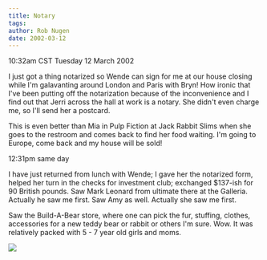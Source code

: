 ```yaml
---
title: Notary
tags: 
author: Rob Nugen
date: 2002-03-12
---
```


<title></title>
<p class=date>10:32am CST Tuesday 12 March 2002</p>

<p>I just got a thing notarized so Wende can sign for me at our house
closing while I'm galavanting around London and Paris with Bryn!  How
ironic that I've been putting off the notarization because of the
inconvenience and I find out that Jerri across the hall at work is a
notary.  She didn't even charge me, so I'll send her a postcard.</p>

<p>This is even better than Mia in Pulp Fiction at Jack Rabbit Slims
when she goes to the restroom and comes back to find her food waiting.
I'm going to Europe, come back and my house will be sold!</p>

<p class=date>12:31pm same day</p>

<p>I have just returned from lunch with Wende; I gave her the
notarized form, helped her turn in the checks for investment club;
exchanged $137-ish for 90 British pounds.  Saw Mark Leonard from
ultimate there at the Galleria.  Actually he saw me first.  Saw Amy as
well.  Actually she saw me first.</p>

<p>Saw the Build-A-Bear store, where one can pick the fur, stuffing,
clothes, accessories for a new teddy bear or rabbit or others I'm
sure.  Wow.  It was relatively packed with 5 - 7 year old girls and
moms.</p>

<p><img src='/images/rob/wL-ROB.gif'/></p>

